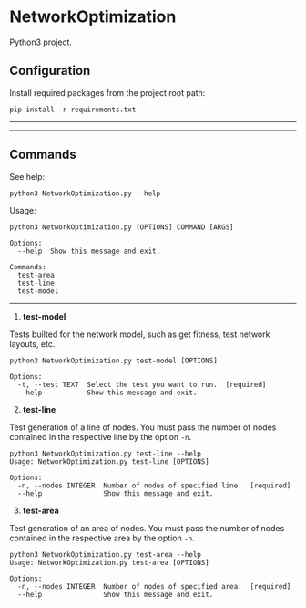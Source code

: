 # NetworkOptimization

Python3 project.

## Configuration

Install required packages from the project root path:

```
pip install -r requirements.txt
```

---
---
## Commands

See  help:

```
python3 NetworkOptimization.py --help
```
Usage:

```
python3 NetworkOptimization.py [OPTIONS] COMMAND [ARGS]

Options:
  --help  Show this message and exit.

Commands:
  test-area
  test-line
  test-model

```

---

1. **test-model**

Tests builted for the network model, such as get fitness, test network layouts, etc.

```
python3 NetworkOptimization.py test-model [OPTIONS]

Options:
  -t, --test TEXT  Select the test you want to run.  [required]
  --help           Show this message and exit.
```

2. **test-line**

Test generation of a line of nodes. You must pass the number of nodes contained in the respective line by the option `-n`.

```
python3 NetworkOptimization.py test-line --help
Usage: NetworkOptimization.py test-line [OPTIONS]

Options:
  -n, --nodes INTEGER  Number of nodes of specified line.  [required]
  --help               Show this message and exit.
```

3. **test-area**

Test generation of an area of nodes. You must pass the number of nodes contained in the respective area by the option `-n`.

```
python3 NetworkOptimization.py test-area --help
Usage: NetworkOptimization.py test-area [OPTIONS]

Options:
  -n, --nodes INTEGER  Number of nodes of specified area.  [required]
  --help               Show this message and exit.
```

